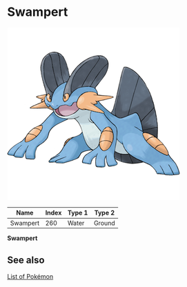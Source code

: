# Swampert


![Swampert](images/260.png)

| **Name** | **Index** | **Type 1** | **Type 2** |
|----|----|----|----|
| Swampert | 260 | Water | Ground  |

**Swampert** 

## See also

[List of Pokémon](../pokemon.md)
